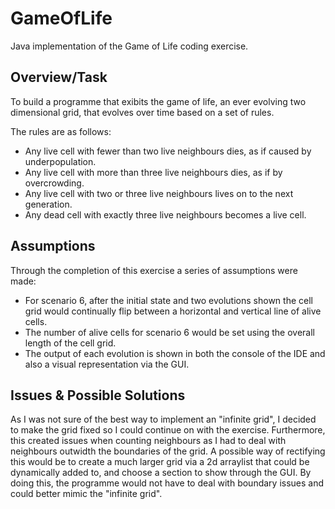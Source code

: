 # GameOfLife
Java implementation of the Game of Life coding exercise.

## Overview/Task

To build a programme that exibits the game of life, 
an ever evolving two dimensional grid, 
that evolves over time based on a set of rules. 

The rules are as follows:

   * Any live cell with fewer than two live neighbours dies, as if caused by underpopulation.
   * Any live cell with more than three live neighbours dies, as if by overcrowding.
   * Any live cell with two or three live neighbours lives on to the next generation.
   * Any dead cell with exactly three live neighbours becomes a live cell.

## Assumptions

Through the completion of this exercise a series of assumptions were made:

   * For scenario 6, after the initial state and two evolutions shown
     the cell grid would continually flip between a horizontal and vertical line of alive cells.
   * The number of alive cells for scenario 6 would be set using the overall length of the cell grid.
   * The output of each evolution is shown in both the console of the IDE and also a visual representation 
     via the GUI.

## Issues & Possible Solutions

As I was not sure of the best way to implement an "infinite grid", I decided to make the grid fixed so I could continue on with the exercise. Furthermore, this created issues when counting neighbours as I had to deal with neighbours outwidth the boundaries of the grid. A possible way of rectifying this would be to create a much larger grid via a 2d arraylist that could be dynamically added to, and choose a section to show through the GUI. By doing this, the programme would not have to deal with boundary issues and could better mimic the "infinite grid".
